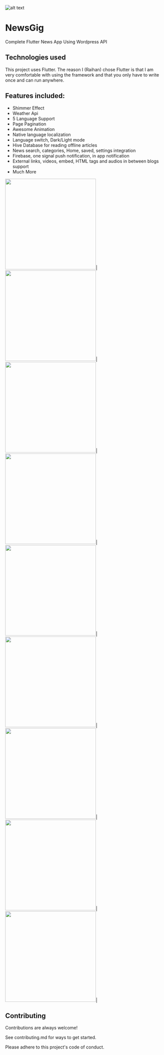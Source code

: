 
![alt text](https://raw.githubusercontent.com/ihraihan/Complete-Flutter-News-App/master/android/app/src/main/res/mipmap-xxxhdpi/ic_launcher.png?raw=true)
# NewsGig

Complete Flutter News App Using Wordpress API

## Technologies used

This project uses Flutter. The reason I (Raihan) chose Flutter is that I am very comfortable with using the framework and that you only have to write once and can run anywhere.

## Features included:
* Shimmer Effect
* Weather Api
* 5 Language Support
* Page Pagination
* Awesome Animation
* Native language localization
* Language switch, Dark/Light mode
* Hive Database for reading offline articles
* News search, categories, Home, saved, settings integration
* Firebase, one signal push notification, in app notification
* External links, videos, embed, HTML tags and audios in between blogs support
* Much More

<img src="https://github.com/ihraihan/Complete-Flutter-News-App/blob/master/screenshots/1%20(1).jpg" width="290">|&nbsp;&nbsp;
<img src="https://github.com/ihraihan/Complete-Flutter-News-App/blob/master/screenshots/1%20(3).jpg" width="290">|&nbsp;&nbsp;
<img src="https://github.com/ihraihan/Complete-Flutter-News-App/blob/master/screenshots/1%20(7).jpg" width="290">|&nbsp;&nbsp;
<img src="https://github.com/ihraihan/Complete-Flutter-News-App/blob/master/screenshots/1%20(9).jpg" width="290">|&nbsp;&nbsp;
<img src="https://github.com/ihraihan/Complete-Flutter-News-App/blob/master/screenshots/1%20(6).jpg" width="290">|&nbsp;&nbsp;
<img src="https://github.com/ihraihan/Complete-Flutter-News-App/blob/master/screenshots/1%20(10).jpg" width="290">|&nbsp;&nbsp;
<img src="https://github.com/ihraihan/Complete-Flutter-News-App/blob/master/screenshots/1%20(2).jpg" width="290">|&nbsp;&nbsp;
<img src="https://github.com/ihraihan/Complete-Flutter-News-App/blob/master/screenshots/1%20(5).jpg" width="290">|&nbsp;&nbsp;
<img src="https://github.com/ihraihan/Complete-Flutter-News-App/blob/master/screenshots/1%20(11).jpg" width="290">|



## Contributing
Contributions are always welcome!

See contributing.md for ways to get started.

Please adhere to this project's code of conduct.
